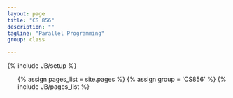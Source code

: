 ```yaml
---
layout: page
title: "CS 856"
description: ""
tagline: "Parallel Programming"
group: class

---
```

{% include JB/setup %}

<ul>
{% assign pages_list = site.pages %}
{% assign group = 'CS856' %}
{% include JB/pages_list %}
</ul>



